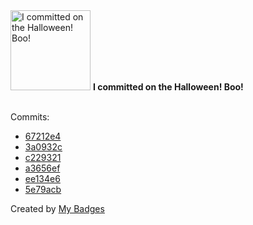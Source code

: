 <img src="https://my-badges.github.io/my-badges/spooky-commit.png" alt="I committed on the Halloween! Boo!" title="I committed on the Halloween! Boo!" width="128">
<strong>I committed on the Halloween! Boo!</strong>
<br><br>

Commits:

- <a href="https://github.com/eryajf/learning-weekly/commit/67212e4b851574db8ac2bdd6ed6a7433efdd9907">67212e4</a>
- <a href="https://github.com/eryajf/learning-weekly/commit/3a0932c477afc60a76f947610a1a7d4fbbe9e887">3a0932c</a>
- <a href="https://github.com/eryajf/eryajf/commit/c229321b0ef17225c43bc2494e9fe3644db6f702">c229321</a>
- <a href="https://github.com/eryajf/awesome-stars-eryajf/commit/a3656ef8b104c2f5adad8161a14941dea96aad54">a3656ef</a>
- <a href="https://github.com/eryajf/eryajf/commit/ee134e606ef489bb6479b27100b0ca819807b090">ee134e6</a>
- <a href="https://github.com/opsre/Thanks-Mirror/commit/5e79acb0e8f7181249270842145f040a73880274">5e79acb</a>


Created by <a href="https://github.com/my-badges/my-badges">My Badges</a>